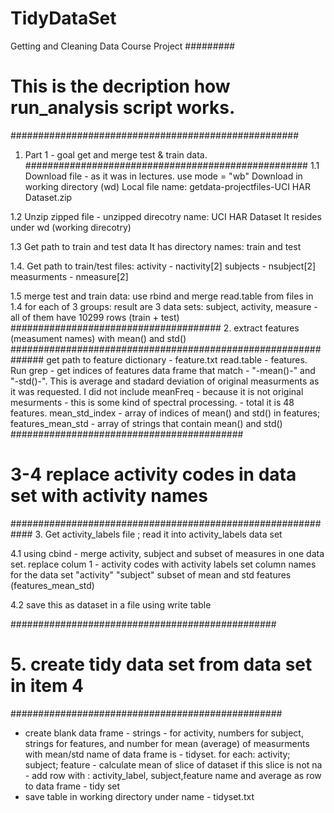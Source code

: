 # TidyDataSet
Getting and Cleaning Data Course Project 
#########
# This is the decription how run_analysis script works.
####################################################
1. Part 1 - goal get and merge test & train data.
###################################################
1.1 Download file - as it was in lectures.
use mode = "wb"
Download in working directory (wd) 
Local file name: getdata-projectfiles-UCI HAR Dataset.zip

1.2 Unzip zipped file - unzipped direcotry name: UCI HAR Dataset
It resides under wd (working direcotry)

1.3 Get path to train and test data 
It has directory names: train and test

1.4. Get path to train/test files: 
activity  - nactivity[2]
subjects  - nsubject[2]
measurments  -  nmeasure[2]


1.5 merge test and train data:
use rbind and merge read.table from files in 1.4
for each of 3 groups: result are 3 data sets:
subject, activity, measure - all of them have 10299 rows (train + test)
######################################
2. extract features (measument names) with mean() and std()
##############################################################
get path to feature dictionary - feature.txt
read.table - features.
Run grep - get indices of features data frame that match - 
"-mean()-" and "-std()-". This is average and stadard deviation of 
original measurments as it was requested. 
I did not include meanFreq - because it is not original mesurments -
this is some kind of spectral processing. - total it is 48 features.
mean_std_index - array of indices of mean() and std() in features;
features_mean_std - array of strings that contain mean() and std()
##########################################
# 3-4 replace activity codes in data set with activity names
############################################################
3. Get activity_labels file ; read it into activity_labels data set

4.1 using cbind - merge activity, subject and subset of measures in one data set.
replace colum 1 - activity codes with activity labels
set column names for the data set "activity" "subject" subset of mean and std features
(features_mean_std)

4.2 save this as dataset in a file using write table

################################################
# 5. create tidy data set from data set in item 4
#################################################
- create blank data frame -
strings - for activity, numbers for subject, strings for features, and number
for mean (average) of measurments with mean/std
name of data frame is - tidyset.
for each: activity; subject; feature - calculate mean of slice of dataset
if this slice is not na - add row with :
activity_label, subject,feature name and average as row to data frame - tidy set
- save table in working directory under name - tidyset.txt




